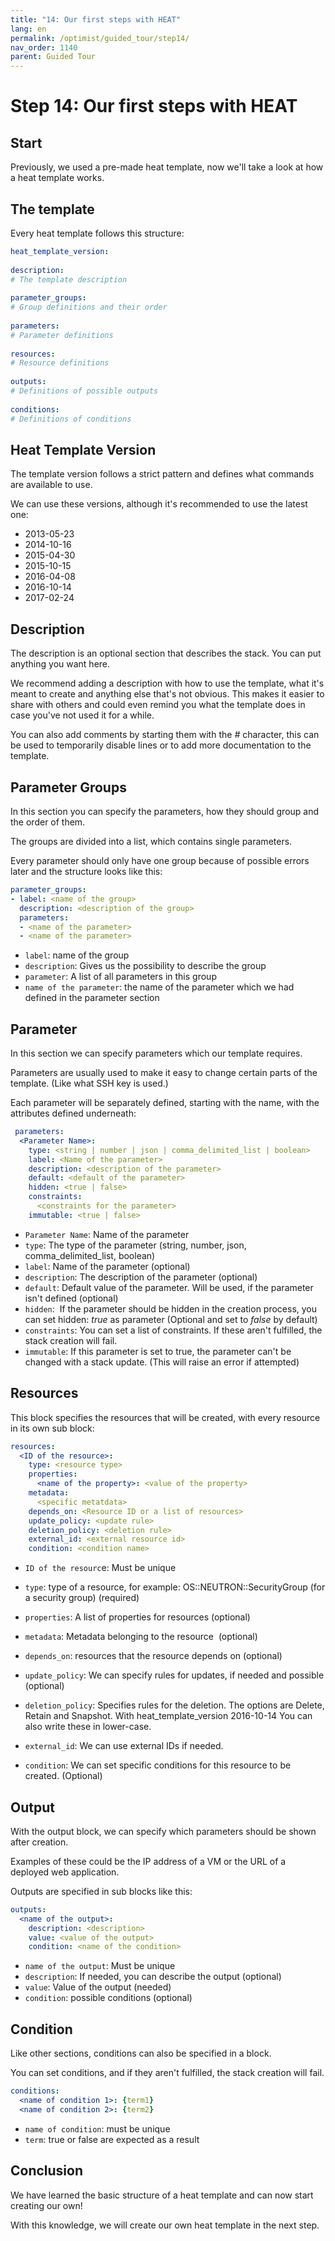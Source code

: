 ```yaml
---
title: "14: Our first steps with HEAT"
lang: en
permalink: /optimist/guided_tour/step14/
nav_order: 1140
parent: Guided Tour
---
```


Step 14: Our first steps with HEAT
==================================

Start
-----

Previously, we used a pre-made heat template, now we'll take a look at how a
heat template works.

The template
------------

Every heat template follows this structure:

```yaml
heat_template_version:
 
description:
# The template description
 
parameter_groups:
# Group definitions and their order
 
parameters:
# Parameter definitions
 
resources:
# Resource definitions
 
outputs:
# Definitions of possible outputs
 
conditions:
# Definitions of conditions
```

Heat Template Version
---------------------

The template version follows a strict pattern and defines what commands
are available to use.

We can use these versions, although it's recommended to use the latest
one:

- 2013-05-23
- 2014-10-16
- 2015-04-30
- 2015-10-15
- 2016-04-08
- 2016-10-14
- 2017-02-24

Description
-----------

The description is an optional section that describes the stack. You can
put anything you want here.

We recommend adding a description with how to use the template, what
it's meant to create and anything else that's not obvious. This makes
it easier to share with others and could even remind you what the
template does in case you've not used it for a while.

You can also add comments by starting them with the *\#* character, this
can be used to temporarily disable lines or to add more documentation to
the template.

Parameter Groups
----------------

In this section you can specify the parameters, how they should group
and the order of them.

The groups are divided into a list, which contains single parameters.

Every parameter should only have one group because of possible errors
later and the structure looks like this:

```yaml
parameter_groups:
- label: <name of the group>
  description: <description of the group>
  parameters:
  - <name of the parameter>
  - <name of the parameter>
```

- `label`: name of the group
- `description`: Gives us the possibility to describe the group
- `parameter`: A list of all parameters in this group
- `name of the parameter`: the name of the parameter which we had
    defined in the parameter section

Parameter
---------

In this section we can specify parameters which our template requires.

Parameters are usually used to make it easy to change certain parts of
the template. (Like what SSH key is used.)

Each parameter will be separately defined, starting with the name, with
the attributes defined underneath:

```yaml
 parameters:
  <Parameter Name>:
    type: <string | number | json | comma_delimited_list | boolean>
    label: <Name of the parameter>
    description: <description of the parameter>
    default: <default of the parameter>
    hidden: <true | false>
    constraints:
      <constraints for the parameter>
    immutable: <true | false>
```

- `Parameter Name`: Name of the parameter
- `type`: The type of the parameter (string, number, json,
    comma\_delimited\_list, boolean)
- `label`: Name of the parameter (optional)
- `description`: The description of the parameter (optional)
- `default`: Default value of the parameter. Will be used, if the
    parameter isn't defined (optional)
- `hidden`:  If the parameter should be hidden in the creation process,
    you can set hidden: *true* as parameter (Optional and set to *false*
    by default)
- `constraints`: You can set a list of constraints. If these aren't
    fulfilled, the stack creation will fail.
- `immutable`: If this parameter is set to true, the parameter can't be
    changed with a stack update. (This will raise an error if attempted)

Resources
---------

This block specifies the resources that will be created, with every resource in
its own sub block:

```yaml
resources:
  <ID of the resource>:
    type: <resource type>
    properties:
      <name of the property>: <value of the property>
    metadata:
      <specific metatdata>
    depends_on: <Resource ID or a list of resources>
    update_policy: <update rule>
    deletion_policy: <deletion rule>
    external_id: <external resource id>
    condition: <condition name>
```

- `ID of the resourc`e: Must be unique
- `type`: type of a resource, for example: OS::NEUTRON::SecurityGroup
    (for a security group) (required)
- `properties`: A list of properties for resources (optional)
- `metadata`: Metadata belonging to the resource  (optional)
- `depends_on`: resources that the resource depends on (optional)
- `update_policy`: We can specify rules for updates, if needed and
    possible (optional)
- `deletion_policy`: Specifies rules for the deletion. The options are
    Delete, Retain and Snapshot. With heat\_template\_version 2016-10-14
    You can also write these in lower-case.

- `external_id`: We can use external IDs if needed.
- `condition`: We can set specific conditions for this resource to be
    created. (Optional)

Output
------

With the output block, we can specify which parameters should be shown after
creation.

Examples of these could be the IP address of a VM or the URL of a deployed web
application.

Outputs are specified in sub blocks like this:

```yaml
outputs:
  <name of the output>:
    description: <description>
    value: <value of the output>
    condition: <name of the condition>
```

- `name of the output`: Must be unique
- `description`: If needed, you can describe the output (optional)
- `value`: Value of the output (needed)
- `condition`: possible conditions (optional)

Condition
---------

Like other sections, conditions can also be specified in a block.

You can set conditions, and if they aren't fulfilled, the stack creation will
fail.

```yaml
conditions:
  <name of condition 1>: {term1}
  <name of condition 2>: {term2}
```

- `name of condition`: must be unique
- `term`: true or false are expected as a result

Conclusion
----------

We have learned the basic structure of a heat template and can now start
creating our own!

With this knowledge, we will create our own heat template in the next step.
